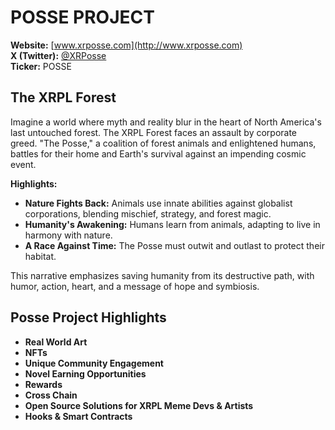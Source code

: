# POSSE PROJECT

**Website:** [www.xrposse.com](http://www.xrposse.com)  
**X (Twitter):** [@XRPosse](https://twitter.com/XRPosse)  
**Ticker:** POSSE

## The XRPL Forest

Imagine a world where myth and reality blur in the heart of North America's last untouched forest. The XRPL Forest faces an assault by corporate greed. "The Posse," a coalition of forest animals and enlightened humans, battles for their home and Earth's survival against an impending cosmic event.

**Highlights:**
- **Nature Fights Back:** Animals use innate abilities against globalist corporations, blending mischief, strategy, and forest magic.
- **Humanity's Awakening:** Humans learn from animals, adapting to live in harmony with nature.
- **A Race Against Time:** The Posse must outwit and outlast to protect their habitat.

This narrative emphasizes saving humanity from its destructive path, with humor, action, heart, and a message of hope and symbiosis.

## Posse Project Highlights

- **Real World Art**
- **NFTs**
- **Unique Community Engagement**
- **Novel Earning Opportunities**
- **Rewards**
- **Cross Chain**
- **Open Source Solutions for XRPL Meme Devs & Artists**
- **Hooks & Smart Contracts**
